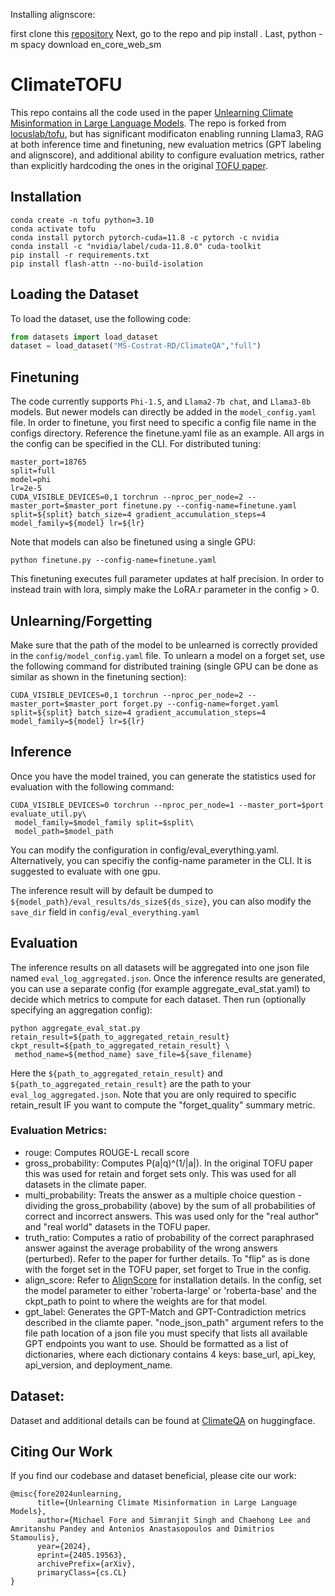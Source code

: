 Installing alignscore:

first clone this [repository](https://github.com/yuh-zha/AlignScore)
Next, go to the repo and pip install .
Last, python -m spacy download en_core_web_sm


# ClimateTOFU

This repo contains all the code used in the paper [Unlearning Climate Misinformation in Large Language Models](https://arxiv.org/abs/2405.19563). The repo is forked from [locuslab/tofu](https://github.com/locuslab/tofu), but has significant modificaton enabling running Llama3, RAG at both inference time and finetuning, new evaluation metrics (GPT labeling and alignscore), and additional ability to configure evaluation metrics, rather than explicitly hardcoding the ones in the original [TOFU paper](http://arxiv.org/abs/2401.06121).

## Installation

```
conda create -n tofu python=3.10
conda activate tofu
conda install pytorch pytorch-cuda=11.8 -c pytorch -c nvidia
conda install -c "nvidia/label/cuda-11.8.0" cuda-toolkit
pip install -r requirements.txt
pip install flash-attn --no-build-isolation
```

## Loading the Dataset

To load the dataset, use the following code:

```python
from datasets import load_dataset
dataset = load_dataset("MS-Costrat-RD/ClimateQA","full")
```

## Finetuning

The code currently supports `Phi-1.5`, and `Llama2-7b chat`, and `Llama3-8b` models. But newer models can directly be added in the `model_config.yaml` file. In order to finetune, you first need to specific a config file name in the configs directory. Reference the finetune.yaml file as an example. All args in the config can be specified in the CLI. For distributed tuning:

```
master_port=18765
split=full
model=phi
lr=2e-5
CUDA_VISIBLE_DEVICES=0,1 torchrun --nproc_per_node=2 --master_port=$master_port finetune.py --config-name=finetune.yaml split=${split} batch_size=4 gradient_accumulation_steps=4 model_family=${model} lr=${lr}
```

Note that models can also be finetuned using a single GPU:

```
python finetune.py --config-name=finetune.yaml
```

This finetuning executes full parameter updates at half precision. In order to instead train with lora, simply make the LoRA.r parameter in the config > 0.


## Unlearning/Forgetting

Make sure that the path of the model to be unlearned is correctly provided in the `config/model_config.yaml` file. To unlearn a model on a forget set, use the following command for distributed training (single GPU can be done as similar as shown in the finetuning section):
```
CUDA_VISIBLE_DEVICES=0,1 torchrun --nproc_per_node=2 --master_port=$master_port forget.py --config-name=forget.yaml split=${split} batch_size=4 gradient_accumulation_steps=4 model_family=${model} lr=${lr}
```

## Inference
Once you have the model trained, you can generate the statistics used for evaluation with the following command:
```
CUDA_VISIBLE_DEVICES=0 torchrun --nproc_per_node=1 --master_port=$port evaluate_util.py\
 model_family=$model_family split=$split\
 model_path=$model_path
```
You can modify the configuration in config/eval_everything.yaml. Alternatively, you can specifiy the config-name parameter in the CLI. It is suggested to evaluate with one gpu.

The inference result will by default be dumped to `${model_path}/eval_results/ds_size${ds_size}`, you can also modify the `save_dir` field in `config/eval_everything.yaml`


## Evaluation
The inference results on all datasets will be aggregated into one json file named `eval_log_aggregated.json`. Once the inference results are generated, you can use a separate config (for example aggregate_eval_stat.yaml) to decide which metrics to compute for each dataset. Then run (optionally specifying an aggregation config):
```
python aggregate_eval_stat.py retain_result=${path_to_aggregated_retain_result} ckpt_result=${path_to_aggregated_retain_result} \
 method_name=${method_name} save_file=${save_filename}
```
Here the `${path_to_aggregated_retain_result}` and `${path_to_aggregated_retain_result}` are the path to your `eval_log_aggregated.json`. Note that you are only required to specific retain_result IF you want to compute the "forget_quality" summary metric.

### Evaluation Metrics:

* rouge: Computes ROUGE-L recall score
* gross_probability: Computes P(a|q)^(1/|a|). In the original TOFU paper this was used for retain and forget sets only. This was used for all datasets in the climate paper.
* multi_probability: Treats the answer as a multiple choice question - dividing the gross_probability (above) by the sum of all probabilities of correct and incorrect answers. This was used only for the "real author" and "real world" datasets in the TOFU paper.
* truth_ratio: Computes a ratio of probability of the correct paraphrased answer against the average probability of the wrong answers (perturbed). Refer to the paper for further details. To "flip" as is done with the forget set in the TOFU paper, set forget to True in the config.
* align_score: Refer to [AlignScore](https://github.com/yuh-zha/AlignScore?tab=readme-ov-file) for installation details. In the config, set the model parameter to either 'roberta-large' or 'roberta-base' and the ckpt_path to point to where the weights are for that model.
* gpt_label: Generates the GPT-Match and GPT-Contradiction metrics described in the cliamte paper. "node_json_path" argument refers to the file path location of a json file you must specify that lists all available GPT endpoints you want to use. Should be formatted as a list of dictionaries, where each dictionary contains 4 keys: base_url, api_key, api_version, and deployment_name.


## Dataset:

Dataset and additional details can be found at [ClimateQA](https://huggingface.co/datasets/MS-Costrat-RD/climateQA) on huggingface.


## Citing Our Work

If you find our codebase and dataset beneficial, please cite our work:
```
@misc{fore2024unlearning,
      title={Unlearning Climate Misinformation in Large Language Models}, 
      author={Michael Fore and Simranjit Singh and Chaehong Lee and Amritanshu Pandey and Antonios Anastasopoulos and Dimitrios Stamoulis},
      year={2024},
      eprint={2405.19563},
      archivePrefix={arXiv},
      primaryClass={cs.CL}
}
```

